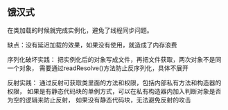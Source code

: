 ## 饿汉式

在类加载的时候就完成实例化，避免了线程同步问题。

缺点：没有延迟加载的效果，如果没有使用，就造成了内存浪费

序列化破坏实践：
把实例化后的对象写成文件，再把文件获取，两次对象不是同一个对象，
需要通过readResolve()方法防止反序列化，具体不展开

反射实践：
通过反射可获取类里面的方法和权限，包括内部私有方法和构造器的权限，
如果是有静态代码块的单例方式，可以在私有构造器内加入判断对象是否为空的逻辑来防止反射，
如果没有静态代码块，无法避免反射的攻击

